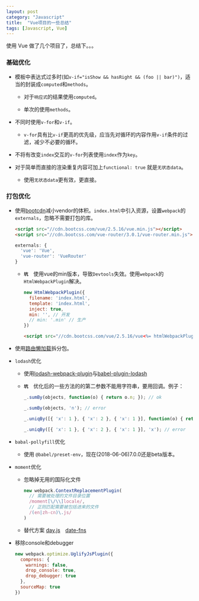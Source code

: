 ```yaml
---
layout: post
category: "Javascript"
title:  "Vue项目的一些总结"
tags: [Javascript, Vue]
---
```


使用 Vue 做了几个项目了，总结下。。。

### 基础优化

- 模板中表达式过多时(如`v-if="isShow && hasRight && (foo || bar)")`，适当的封装成`computed`和`methods`。

  - 对于`响应式`的结果使用`computed`。

  - 单次的使用`methods`。

- 不同时使用`v-for`和`v-if`。

  - `v-for`具有比`v-if`更高的优先级，应当先对循环的内容作用`v-if`条件的过滤，减少不必要的循环。

- 不将有改变`index`交互的`v-for`列表使用`index`作为`key`。

- 对于简单而直接的渲染重复内容可加上`functional: true` 就是`无状态data`。

  - 使用`无状态data`更有效，更直接。

### 打包优化

- 使用[bootcdn](https://www.bootcdn.cn/ 'bootcdn')减小vendor的体积。`index.html`中引入资源，设置`webpack`的`externals`，忽略不需要打包的库。
      
    ```html
    <script src="//cdn.bootcss.com/vue/2.5.16/vue.min.js"></script>
    <script src="//cdn.bootcss.com/vue-router/3.0.1/vue-router.min.js"></script>
    ```

    ```javascript
    externals: {
      'vue': 'Vue',
      'vue-router': 'VueRouter'
    }
    ```

  - **`坑`**　使用vue的min版本，导致`Devtools`失效。使用`webpack`的`HtmlWebpackPlugin`解决。
  
    ```javascript
    new HtmlWebpackPlugin({
      filename: 'index.html',
      template: 'index.html',
      inject: true,
      min: '', // 开发
      // min: '.min' // 生产
    })
      ```

    ```html
    <script src="//cdn.bootcss.com/vue/2.5.16/vue<%= htmlWebpackPlugin.options.min %>.js"></script>
    ```

- 使用[路由懒加载](https://router.vuejs.org/zh/guide/advanced/lazy-loading.html 'lazy-loading')拆分包。

- `lodash`优化
  - 使用[lodash-webpack-plugin](https://github.com/lodash/lodash-webpack-plugin 'lodash-webpack-plugin')与[babel-plugin-lodash](https://github.com/lodash/babel-plugin-lodash 'babel-plugin-lodash')

  - **`坑`**　优化后的一些方法的的第二参数不能用字符串，要用回调。例子：

    ```javascript
    _.sumBy(objects, function(o) { return o.n; }); // ok

    _.sumBy(objects, 'n'); // error

    _.uniqBy([{ 'x': 1 }, { 'x': 2 }, { 'x': 1 }], function(o) { return o.x; }); // ok

    _.uniqBy([{ 'x': 1 }, { 'x': 2 }, { 'x': 1 }], 'x'); // error
    ```

- `babal-pollyfill`优化
  - 使用 `@babel/preset-env`，现在(2018-06-06)7.0.0还是beta版本。
- `moment`优化
  - 忽略掉无用的国际化文件

    ```javascript
    new webpack.ContextReplacementPlugin(
      // 需要被处理的文件目录位置
      /moment[\/\\]locale/,
      // 正则匹配需要被包括进来的文件
      /(en|zh-cn)\.js/
    )
    ```

  - 替代方案 [day.js](https://github.com/iamkun/dayjs 'day.js')　[date-fns](https://github.com/date-fns/date-fns 'date-fns')

- 移除console和debugger
  
    ```javascript
    new webpack.optimize.UglifyJsPlugin({
      compress: {
        warnings: false,
        drop_console: true,
        drop_debugger: true
      },
      sourceMap: true
    })
    ```